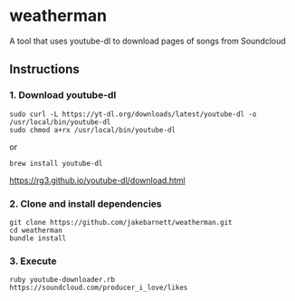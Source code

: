 # weatherman
A tool that uses youtube-dl to download pages of songs from Soundcloud

## Instructions

### 1. Download youtube-dl

```
sudo curl -L https://yt-dl.org/downloads/latest/youtube-dl -o /usr/local/bin/youtube-dl
sudo chmod a+rx /usr/local/bin/youtube-dl
```

or 

```brew install youtube-dl```

https://rg3.github.io/youtube-dl/download.html

### 2. Clone and install dependencies

```
git clone https://github.com/jakebarnett/weatherman.git
cd weatherman
bundle install
```

### 3. Execute
```
ruby youtube-downloader.rb https://soundcloud.com/producer_i_love/likes
```



